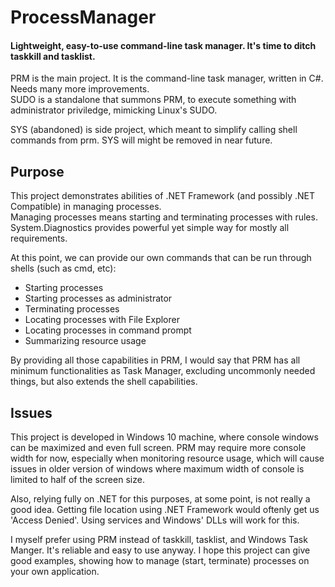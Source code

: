 # ProcessManager
#### Lightweight, easy-to-use command-line task manager. It's time to ditch taskkill and tasklist.

PRM is the main project. It is the command-line task manager, written in C#. Needs many more improvements.  
SUDO is a standalone that summons PRM, to execute something with administrator priviledge, mimicking Linux's SUDO.

SYS (abandoned) is side project, which meant to simplify calling shell commands from prm. SYS will might be removed in near future.

## Purpose
This project demonstrates abilities of .NET Framework (and possibly .NET Compatible) in managing processes.  
Managing processes means starting and terminating processes with rules. System.Diagnostics provides powerful yet simple way for mostly all requirements.

At this point, we can provide our own commands that can be run through shells (such as cmd, etc):
- Starting processes
- Starting processes as administrator
- Terminating processes
- Locating processes with File Explorer
- Locating processes in command prompt
- Summarizing resource usage

By providing all those capabilities in PRM, I would say that PRM has all minimum functionalities as Task Manager, excluding uncommonly needed things, but also extends the shell capabilities.

## Issues
This project is developed in Windows 10 machine, where console windows can be maximized and even full screen. PRM may require more console width for now, especially when monitoring resource usage, which will cause issues in older version of windows where maximum width of console is limited to half of the screen size.

Also, relying fully on .NET for this purposes, at some point, is not really a good idea. Getting file location using .NET Framework would oftenly get us 'Access Denied'. Using services and Windows' DLLs will work for this.


I myself prefer using PRM instead of taskkill, tasklist, and Windows Task Manger. It's reliable and easy to use anyway.
I hope this project can give good examples, showing how to manage (start, terminate) processes on your own application.
